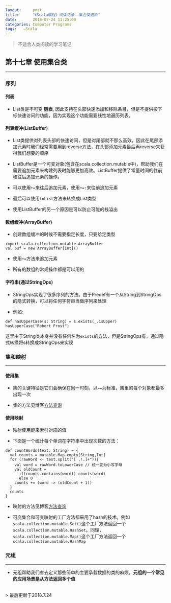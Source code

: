 ```yaml
---
layout:     post
title:      "《Scala编程》阅读记录——集合类进阶"
date:       2018-07-24 11:25:00
categories: Computer Programs
tags:   ๑Scala
---
```


> 不适合人类阅读的学习笔记

## 第十七章 使用集合类
---

### 序列

#### 列表

- List类是不可变 **链表**, 因此支持在头部快速添加和移除条目，但是不提供按下标快速访问的功能，因为实现这个功能需要线性地遍历列表。

#### 列表缓冲(ListBuffer)

- List类提供对列表头部的快速访问，但是对尾部就不那么高效，因此在尾部添加元素时我们经常需要用到reverse方法，在头部添加元素最后再reverse来获得我们想要的顺序

- ListBuffer是一个可变对象(包含在scala.collection.mutable中)，帮助我们在需要追加元素来构建列表时能够更加高效。ListBuffer提供了常量时间的往前和往后追加元素的操作。

- 可以使用`+=`来往后追加元素，使用`+=:`来往前追加元素

- 最后可以使用`toList`方法来转换成List类型

- 使用ListBuffer的另一个原因是可以防止可能的栈溢出

#### 数组缓冲(ArrayBuffer)

- 创建数组缓冲的时候不需要指定长度，只要给定类型
```
import scala.collection.mutable.ArrayBuffer
val buf = new ArrayBuffer[Int]()
```

- 使用`+=`方法来追加元素

- 所有的数组的常规操作都是可以用的

#### 字符串(通过StringOps)

- StringOps实现了很多序列的方法。由于Predef有一个从String到StringOps的隐式转换，可以将任何字符串当做序列来处理

- 例如:
```
def hasUpperCase(s: String) = s.exists(_.isUpper)
hasUpperCase("Robert Frost")
```
这里由于String类本身并没有任何名为`exists`的方法，但是StringOps有，通过隐式转换将s转换成StringOps来实现

### 集和映射
---

#### 使用集

- 集的关键特征是它们会确保在同一时刻，以`==`为标准，集里的每个对象都最多出现一次

- 集的方法见博客[方法查询](https://fleschier.github.io/2018/07/Scala-infos/)

#### 使用映射

- 映射使用键来索引对应的值

- 下面是一个统计每个单词在字符串中出现次数的方法：
```
def countWords(text: String) = {
  val counts = mutable.Map.empty[String,Int]
  for (rawWord <- text.split("[ ,!.]+")){
    val word = rawWord.toLowerCase // 统一变为小写字母
    val oldCount =
      if(counts.contains(word)) counts(word)
      else 0
    counts += (word -> (oldCount + 1))
  }
  counts
}
```

- 映射的方法见博客[方法查询](https://fleschier.github.io/2018/07/Scala-infos/)

- 可变集合和可变映射的工厂方法都采用了hash的技术。例如`scala.collection.mutable.Set()`这个工厂方法返回一个`scala.collection.mutable.HashSet`。同理， `scala.collection.mutable.Map()`这个工厂方法返回一个`scala.collection.mutable.HashMap`

### 元组
---

- 元组帮助我们省去定义那些简单的主要承载数据的类的麻烦。**元组的一个常见的应用场景是从方法返回多个值**


<br>
> 最后更新于2018.7.24
